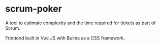# scrum-poker

A tool to estimate complexity and the time required for tickets as part of Scrum.

Frontend built in Vue JS with Bulma as a CSS framework.
